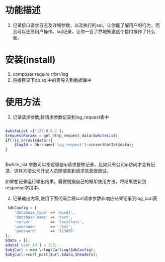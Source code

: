 # 功能描述
1. 记录接口请求日志及详细参数，以及执行的sql。让你能了解用户的行为，而且可以还原用户操作。sql记录，让你一目了然地知道这个接口操作了什么表。  
  

# 安装(install)
1. composer require rrbrr/log
2. 将根目录下db.sql中的表导入到数据库中



# 使用方法

1. 记录请求参数,将请求参数记录到log_request表中
```php

$whiteList =['127.0.0.1'];
$requestParams = get_http_request_data($whiteList);
if(!is_array($data)){
    $logId = Db::name('log_request')->insertGetId($data);
}
        
```
$white_list 参数可以指定哪些ip请求要做记录，比如只有公司ip访问才会有记录，这样方便公司开发人员随便拿到请求信息做调试。

如果想记录运行输出结果，需要根据自己的框架使用方法，将结果更新到response字段中。
    
2. 记录输出内容,使用下面代码会将curl请求参数和响应结果记录到log_curl表
```php
 $dbConfig = [
    'database_type' => 'mysql',
    'database_name' => 'test',
    'server'        => 'localhost',
    'username'      => 'root',
    'password'      => '123456'
];
$data = [];
$data['user_id'] = 123;
$objCurl = new \rlog\CurlLog($dbConfig);
$objCurl->curl_post($url,$data,$headers);
```
